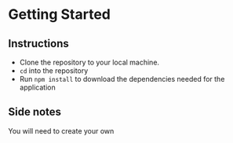 # Getting Started

## Instructions
* Clone the repository to your local machine.
* `cd` into the repository
* Run `npm install` to download the dependencies needed for the application
  

## Side notes
You will need to create your own 

